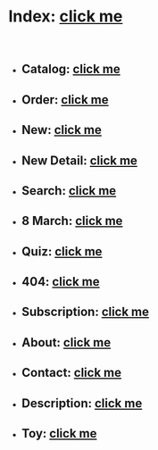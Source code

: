 # Index: [click me](https://kah3vich.github.io/Behappy/dist)
<br>

- ## Catalog: [click me](https://kah3vich.github.io/Behappy/dist/catalog.html)
- ## Order: [click me](https://kah3vich.github.io/Behappy/dist/order.html)
- ## New: [click me](https://kah3vich.github.io/Behappy/dist/new.html)
- ## New Detail: [click me](https://kah3vich.github.io/Behappy/dist/dnew.html)
- ## Search: [click me](https://kah3vich.github.io/Behappy/dist/search.html)
- ## 8 March: [click me](https://kah3vich.github.io/Behappy/dist/march.html)
- ## Quiz: [click me](https://kah3vich.github.io/Behappy/dist/quiz.html)
- ## 404: [click me](https://kah3vich.github.io/Behappy/dist/404.html)
- ## Subscription: [click me](https://kah3vich.github.io/Behappy/dist/subscription.html)
- ## About: [click me](https://kah3vich.github.io/Behappy/dist/about.html)
- ## Contact: [click me](https://kah3vich.github.io/Behappy/dist/contact.html)
- ## Description: [click me](https://kah3vich.github.io/Behappy/dist/description.html)
- ## Toy: [click me](https://kah3vich.github.io/Behappy/dist/toy.html)